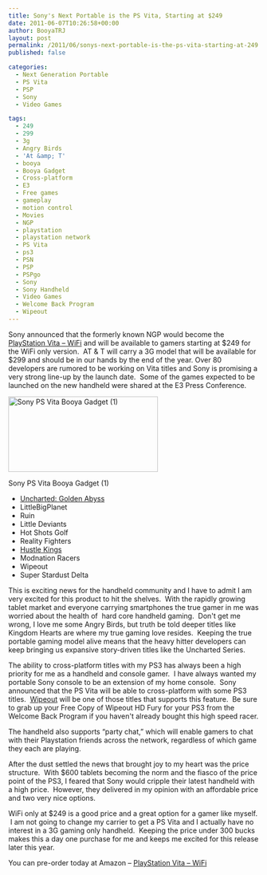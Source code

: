 ```yaml
---
title: Sony's Next Portable is the PS Vita, Starting at $249
date: 2011-06-07T10:26:58+00:00
author: BooyaTRJ
layout: post
permalink: /2011/06/sonys-next-portable-is-the-ps-vita-starting-at-249.html
published: false

categories:
  - Next Generation Portable
  - PS Vita
  - PSP
  - Sony
  - Video Games

tags:
  - 249
  - 299
  - 3g
  - Angry Birds
  - 'At &amp; T'
  - booya
  - Booya Gadget
  - Cross-platform
  - E3
  - Free games
  - gameplay
  - motion control
  - Movies
  - NGP
  - playstation
  - playstation network
  - PS Vita
  - ps3
  - PSN
  - PSP
  - PSPgo
  - Sony
  - Sony Handheld
  - Video Games
  - Welcome Back Program
  - Wipeout
---
```

Sony announced that the formerly known NGP would become the [PlayStation Vita &#8211; WiFi](http://www.amazon.com/PlayStation-Vita-WiFi-Sony-PSP/dp/B003O6EATE%3FSubscriptionId%3DAKIAIWVRLGBW3T7JNEGA%26tag%3Dbooya-20%26linkCode%3Dxm2%26camp%3D2025%26creative%3D165953%26creativeASIN%3DB003O6EATE) and will be available to gamers starting at $249 for the WiFi only version.  AT & T will carry a 3G model that will be available for $299 and should be in our hands by the end of the year. Over 80 developers are rumored to be working on Vita titles and Sony is promising a very strong line-up by the launch date.  Some of the games expected to be launched on the new handheld were shared at the E3 Press Conference.

<div id="attachment_4996" style="width: 310px" class="wp-caption alignright">
  <a rel="attachment wp-att-4996" href="http://www.booyagadget.com/2011/06/sonys-next-portable-is-the-ps-vita-starting-at-249.html/sony-ps-vita-booya-gadget-1-2"><img class="size-thumbnail wp-image-4996" title="Sony PS Vita Booya Gadget (1)" src="http://www.booyagadget.com/wp-content/uploads/2011/06/Sony-PS-Vita-Booya-Gadget-11-300x151.jpg" alt="Sony PS Vita Booya Gadget (1)" width="300" height="151" srcset="http://www.booyagadget.com/wp-content/uploads/2011/06/Sony-PS-Vita-Booya-Gadget-11-300x151.jpg 300w, http://www.booyagadget.com/wp-content/uploads/2011/06/Sony-PS-Vita-Booya-Gadget-11-480x242.jpg 480w, http://www.booyagadget.com/wp-content/uploads/2011/06/Sony-PS-Vita-Booya-Gadget-11-493x250.jpg 493w, http://www.booyagadget.com/wp-content/uploads/2011/06/Sony-PS-Vita-Booya-Gadget-11.jpg 889w" sizes="(max-width: 300px) 100vw, 300px" /></a>
  
  <p class="wp-caption-text">
    Sony PS Vita Booya Gadget (1)
  </p>
</div>

  * [Uncharted: Golden Abyss](http://blog.us.playstation.com/2011/06/02/ngp-previews-let%E2%80%99s-talk-games-starting-with-uncharted/)
  * LittleBigPlanet
  * Ruin
  * Little Deviants
  * Hot Shots Golf
  * Reality Fighters
  * [Hustle Kings](http://blog.us.playstation.com/2011/06/02/ngp-preview-hustle-kings/)
  * Modnation Racers
  * Wipeout
  * Super Stardust Delta

This is exciting news for the handheld community and I have to admit I am very excited for this product to hit the shelves.  With the rapidly growing tablet market and everyone carrying smartphones the true gamer in me was worried about the health of  hard core handheld gaming.  Don't get me wrong, I love me some Angry Birds, but truth be told deeper titles like Kingdom Hearts are where my true gaming love resides.  Keeping the true portable gaming model alive means that the heavy hitter developers can keep bringing us expansive story-driven titles like the Uncharted Series.

The ability to cross-platform titles with my PS3 has always been a high priority for me as a handheld and console gamer.  I have always wanted my portable Sony console to be an extension of my home console.  Sony announced that the PS Vita will be able to cross-platform with some PS3 titles.  [Wipeout](http://blog.us.playstation.com/2011/06/02/wipeout-your-ps3-opponents-on-ngp/) will be one of those titles that supports this feature.  Be sure to grab up your Free Copy of Wipeout HD Fury for your PS3 from the Welcome Back Program if you haven't already bought this high speed racer.

The handheld also supports &#8220;party chat,&#8221; which will enable gamers to chat with their Playstation friends across the network, regardless of which game they each are playing.

After the dust settled the news that brought joy to my heart was the price structure.  With $600 tablets becoming the norm and the fiasco of the price point of the PS3, I feared that Sony would cripple their latest handheld with a high price.  However, they delivered in my opinion with an affordable price and two very nice options.

WiFi only at $249 is a good price and a great option for a gamer like myself.  I am not going to change my carrier to get a PS Vita and I actually have no interest in a 3G gaming only handheld.  Keeping the price under 300 bucks makes this a day one purchase for me and keeps me excited for this release later this year.

You can pre-order today at Amazon &#8211; [PlayStation Vita &#8211; WiFi](http://www.amazon.com/PlayStation-Vita-WiFi-Sony-PSP/dp/B003O6EATE%3FSubscriptionId%3DAKIAIWVRLGBW3T7JNEGA%26tag%3Dbooya-20%26linkCode%3Dxm2%26camp%3D2025%26creative%3D165953%26creativeASIN%3DB003O6EATE)

&nbsp;

&nbsp;
